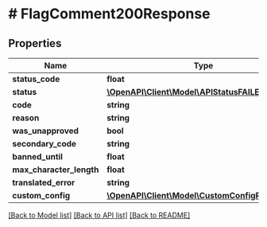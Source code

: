 # # FlagComment200Response

## Properties

Name | Type | Description | Notes
------------ | ------------- | ------------- | -------------
**status_code** | **float** |  | [optional]
**status** | [**\OpenAPI\Client\Model\APIStatusFAILED**](APIStatusFAILED.md) |  |
**code** | **string** |  |
**reason** | **string** |  |
**was_unapproved** | **bool** |  | [optional]
**secondary_code** | **string** |  | [optional]
**banned_until** | **float** |  | [optional]
**max_character_length** | **float** |  | [optional]
**translated_error** | **string** |  | [optional]
**custom_config** | [**\OpenAPI\Client\Model\CustomConfigParameters**](CustomConfigParameters.md) |  | [optional]

[[Back to Model list]](../../README.md#models) [[Back to API list]](../../README.md#endpoints) [[Back to README]](../../README.md)

